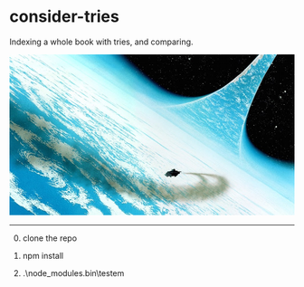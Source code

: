# consider-tries
Indexing a whole book with tries, and comparing.

![alt image](/img/IMB-Consider-Phlebas-Mark-Salwowski-Art.jpg)

-------------
0) clone the repo

1) npm install

2) .\node_modules\.bin\testem
